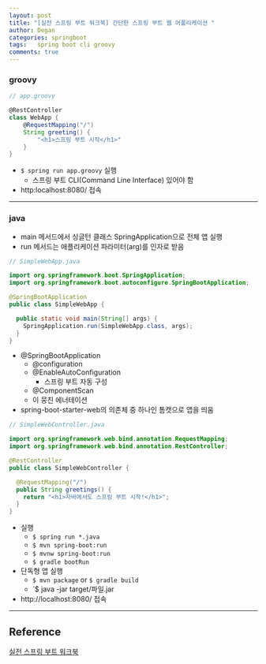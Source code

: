 ```yaml
---
layout: post
title: "[실전 스프링 부트 워크북] 간단한 스프링 부트 웹 어플리케이션 "
author: Degan
categories: springboot
tags:	spring boot cli groovy
comments: true
---
```


### groovy

```groovy
// app.groovy

@RestController
class WebApp {
	@RequestMapping("/")
	String greeting() {
		"<h1>스프링 부트 시작</h1>"
	}
}
```
- `$ spring run app.groovy` 실행
	- 스프링 부트 CLI(Command Line Interface) 있어야 함
- http:localhost:8080/ 접속

---

### java

- main 메서드에서 싱글턴 클래스 SpringApplication으로 전체 앱 실행
- run 메서드는 애플리케이션 파라미터(arg)를 인자로 받음

```java
// SimpleWebApp.java

import org.springframework.boot.SpringApplication;
import org.springframework.boot.autoconfigure.SpringBootApplication;

@SpringBootApplication
public class SimpleWebApp {

  public static void main(String[] args) {
    SpringApplication.run(SimpleWebApp.class, args);
  }
}
```

- @SpringBootApplication
	- @configuration
	- @EnableAutoConfiguration
		- 스프링 부트 자동 구성
	- @ComponentScan
	- 이 뭉친 에너테이션
- spring-boot-starter-web의 의존체 중 하나인 톰캣으로 앱을 띄움

```java
// SimpleWebController.java

import org.springframework.web.bind.annotation.RequestMapping;
import org.springframework.web.bind.annotation.RestController;

@RestController
public class SimpleWebController {

  @RequestMapping("/")
  public String greetings() {
    return "<h1>자바에서도 스프링 부트 시작!</h1>";
  }
}
```

- 실행
	- `$ spring run *.java`
	- `$ mvn spring-boot:run`
	- `$ mvnw spring-boot:run`
	- `$ gradle bootRun`
- 단독형 앱 실행
	- `$ mvn package` or `$ gradle build`
	- `$ java -jar target/파일.jar
- http://localhost:8080/ 접속

---

## Reference

[실전 스프링 부트 워크북](http://www.hanbit.co.kr/store/books/look.php?p_code=B2433442478)

